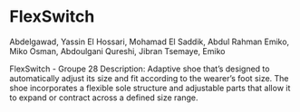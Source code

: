 # FlexSwitch

Abdelgawad, Yassin
El Hossari, Mohamad
El Saddik, Abdul Rahman
Emiko, Miko
Osman, Abdoulgani
Qureshi, Jibran
Tsemaye, Emiko

FlexSwitch - Groupe 28
Description: Adaptive shoe that’s designed to automatically adjust its size and fit according to the wearer’s foot size. The shoe incorporates a flexible sole structure and adjustable parts that allow it to expand or contract across a defined size range. 
